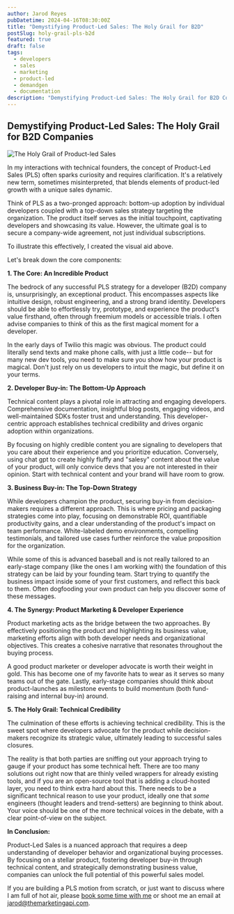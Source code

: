 ```yaml
---
author: Jarod Reyes
pubDatetime: 2024-04-16T08:30:00Z
title: "Demystifying Product-Led Sales: The Holy Grail for B2D"
postSlug: holy-grail-pls-b2d
featured: true
draft: false
tags:
  - developers
  - sales
  - marketing
  - product-led
  - demandgen
  - documentation
description: "Demystifying Product-Led Sales: The Holy Grail for B2D Companies"
---
```


## Demystifying Product-Led Sales: The Holy Grail for B2D Companies

![The Holy Grail of Product-led Sales](/holy-grail-dev-marketing.png "Ingographic explaining product-led-sales for B2D companies")

In my interactions with technical founders, the concept of Product-Led Sales (PLS) often sparks curiosity and requires clarification. It's a relatively new term, sometimes misinterpreted, that blends elements of product-led growth with a unique sales dynamic.

Think of PLS as a two-pronged approach: bottom-up adoption by individual developers coupled with a top-down sales strategy targeting the organization. The product itself serves as the initial touchpoint, captivating developers and showcasing its value. However, the ultimate goal is to secure a company-wide agreement, not just individual subscriptions.

To illustrate this effectively, I created the visual aid above.

Let's break down the core components:

**1. The Core: An Incredible Product**

The bedrock of any successful PLS strategy for a developer (B2D) company is, unsurprisingly, an exceptional product. This encompasses aspects like intuitive design, robust engineering, and a strong brand identity. Developers should be able to effortlessly try, prototype, and experience the product's value firsthand, often through freemium models or accessible trials. I often advise companies to think of this as the first magical moment for a developer.

In the early days of Twilio this magic was obvious. The product could literally send texts and make phone calls, with just a little code-- but for many new dev tools, you need to make sure you show how your product is magical. Don't just rely on us developers to intuit the magic, but define it on your terms.

**2. Developer Buy-in: The Bottom-Up Approach**

Technical content plays a pivotal role in attracting and engaging developers. Comprehensive documentation, insightful blog posts, engaging videos, and well-maintained SDKs foster trust and understanding. This developer-centric approach establishes technical credibility and drives organic adoption within organizations.

By focusing on highly credible content you are signaling to developers that you care about their experience and you prioritize education. Conversely, using chat gpt to create highly fluffy and "salesy" content about the value of your product, will only convice devs that you are not interested in their opinion. Start with technical content and your brand will have room to grow.

**3. Business Buy-in: The Top-Down Strategy**

While developers champion the product, securing buy-in from decision-makers requires a different approach. This is where pricing and packaging strategies come into play, focusing on demonstrable ROI, quantifiable productivity gains, and a clear understanding of the product's impact on team performance. White-labeled demo environments, compelling testimonials, and tailored use cases further reinforce the value proposition for the organization.

While some of this is advanced baseball and is not really tailored to an early-stage company (like the ones I am working with) the foundation of this strategy can be laid by your founding team. Start trying to quantify the business impact inside some of your first customers, and reflect this back to them. Often dogfooding your own product can help you discover some of these messages.

**4. The Synergy: Product Marketing & Developer Experience**

Product marketing acts as the bridge between the two approaches. By effectively positioning the product and highlighting its business value, marketing efforts align with both developer needs and organizational objectives. This creates a cohesive narrative that resonates throughout the buying process.

A good product marketer or developer advocate is worth their weight in gold. This has become one of my favorite hats to wear as it serves so many teams out of the gate. Lastly, early-stage companies should think about product-launches as milestone events to build momentum (both fund-raising and internal buy-in) around.

**5. The Holy Grail: Technical Credibility**

The culmination of these efforts is achieving technical credibility. This is the sweet spot where developers advocate for the product while decision-makers recognize its strategic value, ultimately leading to successful sales closures.

The reality is that both parties are sniffing out your approach trying to gauge if your product has some technical heft. There are too many solutions out right now that are thinly veiled wrappers for already existing tools, and if you are an open-source tool that is adding a cloud-hosted layer, you need to think extra hard about this. There needs to be a significant technical reason to use your product, ideally one that _some_ engineers (thought leaders and trend-setters) are beginning to think about. Your voice should be one of the more technical voices in the debate, with a clear point-of-view on the subject.

**In Conclusion:**

Product-Led Sales is a nuanced approach that requires a deep understanding of developer behavior and organizational buying processes. By focusing on a stellar product, fostering developer buy-in through technical content, and strategically demonstrating business value, companies can unlock the full potential of this powerful sales model.

If you are building a PLS motion from scratch, or just want to discuss where I am full of hot air, please [book some time with me](https://calendly.com/jarod-reyes/devmarketing) or shoot me an email at jarod@themarketingapi.com.

